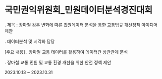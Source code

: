# 국민권익위원회_민원데이터분석경진대회


. 제목 : 장마철 강우 변화에 따른 민원데이터 분석을 통한 교통법규 개선정책 아이디어 제안

. 데이터분석 및 시각화 담당

[주요 내용]
. 장마철 교통 데이터를 활용하여 데이터간 상관관계 분석


. 장마철 교통 민원 및 교통 환경 개선을 위한 안전 정책 제안

2023.10.13 ~ 2023.10.31
